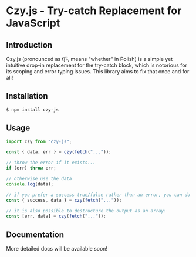 # Czy.js - Try-catch Replacement for JavaScript

## Introduction

Czy.js (pronounced as t͡ʃʲɨ, means "whether" in Polish) is a simple yet intuitive drop-in replacement for the try-catch block, which is notorious for its scoping and error typing issues. This library aims to fix that once and for all!

## Installation

``` bash
$ npm install czy-js
```

## Usage

``` js
import czy from "czy-js";

const { data, err } = czy(fetch("..."));

// throw the error if it exists...
if (err) throw err;

// otherwise use the data
console.log(data);

// if you prefer a success true/false rather than an error, you can do that as well!
const { success, data } = czy(fetch("..."));

// it is also possible to destructure the output as an array:
const [err, data] = czy(fetch("..."));
```

## Documentation

More detailed docs will be available soon!
